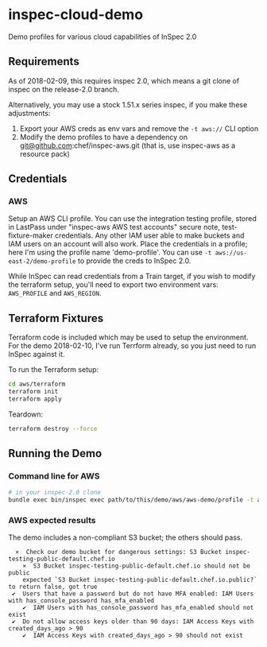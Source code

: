 # inspec-cloud-demo
Demo profiles for various cloud capabilities of InSpec 2.0

## Requirements

As of 2018-02-09, this requires inspec 2.0, which means a git clone of inspec on the release-2.0 branch.

Alternatively, you may use a stock 1.51.x series inspec, if you make these adjustments:
1. Export your AWS creds as env vars and remove the `-t aws://` CLI option
2. Modify the demo profiles to have a dependency on git@github.com:chef/inspec-aws.git (that is, use inspec-aws as a resource pack)

## Credentials

### AWS
Setup an AWS CLI profile.  You can use the integration testing profile, stored in LastPass under "inspec-aws AWS test accounts" secure note, test-fixture-maker credentials.  Any other IAM user able to make buckets and IAM users on an account will also work.  Place the credentials in a profile; here I'm using the profile name 'demo-profile'.  You can use `-t aws://us-east-2/demo-profile` to provide the creds to InSpec 2.0.

While InSpec can read credentials from a Train target, if you wish to modify the terraform setup, you'll need to export two environment vars: `AWS_PROFILE` and `AWS_REGION`. 

## Terraform Fixtures

Terraform code is included which may be used to setup the environment.  For the demo 2018-02-10, I've run Terrform already, so you just need to run InSpec against it.

To run the Terraform setup:
 ```bash
 cd aws/terraform
 terraform init
 terraform apply
 ```

Teardown:
```bash
terraform destroy --force
```

 ## Running the Demo

### Command line for AWS

 ```bash
 # in your inspec-2.0 clone
 bundle exec bin/inspec exec path/to/this/demo/aws/aws-demo/profile -t aws://us-east-2/demo-profile
 ```

 ### AWS expected results

 The demo includes a non-compliant S3 bucket; the others should pass.
 ```
   ×  Check our demo bucket for dangerous settings: S3 Bucket inspec-testing-public-default.chef.io
     ×  S3 Bucket inspec-testing-public-default.chef.io should not be public
     expected `S3 Bucket inspec-testing-public-default.chef.io.public?` to return false, got true
  ✔  Users that have a password but do not have MFA enabled: IAM Users with has_console_password has_mfa_enabled
     ✔  IAM Users with has_console_password has_mfa_enabled should not exist
  ✔  Do not allow access keys older than 90 days: IAM Access Keys with created_days_ago > 90
     ✔  IAM Access Keys with created_days_ago > 90 should not exist
 ```